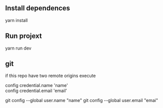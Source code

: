 
## Install dependences
yarn install
## Run projext
yarn run dev

## git
if this repo have two remote origins execute

config credential.name 'name'   
config credential.email 'email'   


git config --global user.name "name" 
git config --global user.email "emai" 